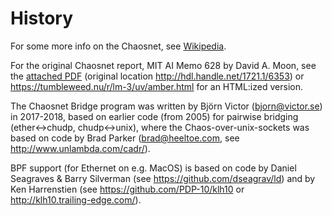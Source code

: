 # History

For some more info on the Chaosnet, see [Wikipedia](https://en.wikipedia.org/wiki/Chaosnet).

For the original Chaosnet report, MIT AI Memo 628 by David A. Moon,
see the [attached PDF](AIM-628_chaosnet.pdf) (original location
http://hdl.handle.net/1721.1/6353) or
https://tumbleweed.nu/r/lm-3/uv/amber.html for an HTML:ized version.

The Chaosnet Bridge program was written by Björn Victor
(bjorn@victor.se) in 2017-2018, based on earlier code (from 2005) for
pairwise bridging (ether<->chudp, chudp<->unix), where the
Chaos-over-unix-sockets was based on code by Brad Parker
(brad@heeltoe.com, see http://www.unlambda.com/cadr/).

BPF support (for Ethernet on e.g. MacOS) is based on code by Daniel
Seagraves & Barry Silverman (see https://github.com/dseagrav/ld) and
by Ken Harrenstien (see https://github.com/PDP-10/klh10 or
http://klh10.trailing-edge.com/).
